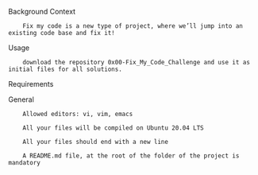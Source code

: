 Background Context

        Fix my code is a new type of project, where we’ll jump into an existing code base and fix it!

Usage

        download the repository 0x00-Fix_My_Code_Challenge and use it as initial files for all solutions.

Requirements

General

        Allowed editors: vi, vim, emacs

        All your files will be compiled on Ubuntu 20.04 LTS

        All your files should end with a new line

        A README.md file, at the root of the folder of the project is mandatory
